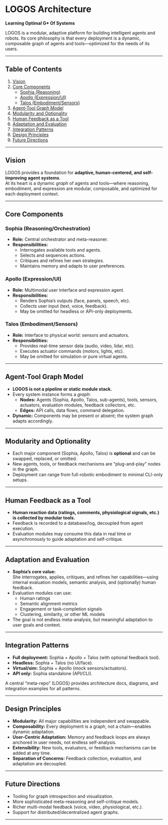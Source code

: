 # LOGOS Architecture

**Learning Optimal G\* Of Systems**

LOGOS is a modular, adaptive platform for building intelligent agents and robots. Its core philosophy is that every deployment is a dynamic, composable graph of agents and tools—optimized for the needs of its users.

---

## Table of Contents

1. [Vision](#vision)
2. [Core Components](#core-components)
    - [Sophia (Reasoning)](#sophia-reasoning)
    - [Apollo (Expression/UI)](#apollo-expressionui)
    - [Talos (Embodiment/Sensors)](#talos-embodimentsensors)
3. [Agent-Tool Graph Model](#agent-tool-graph-model)
4. [Modularity and Optionality](#modularity-and-optionality)
5. [Human Feedback as a Tool](#human-feedback-as-a-tool)
6. [Adaptation and Evaluation](#adaptation-and-evaluation)
7. [Integration Patterns](#integration-patterns)
8. [Design Principles](#design-principles)
9. [Future Directions](#future-directions)

---

## Vision

LOGOS provides a foundation for **adaptive, human-centered, and self-improving agent systems**.  
At its heart is a dynamic *graph* of agents and tools—where reasoning, embodiment, and expression are modular, composable, and optimized for each deployment context.

---

## Core Components

### Sophia (Reasoning/Orchestration)

- **Role:** Central orchestrator and meta-reasoner.
- **Responsibilities:**
    - Interrogates available tools and agents.
    - Selects and sequences actions.
    - Critiques and refines her own strategies.
    - Maintains memory and adapts to user preferences.

### Apollo (Expression/UI)

- **Role:** Multimodal user interface and expression agent.
- **Responsibilities:**
    - Renders Sophia’s outputs (face, panels, speech, etc).
    - Collects user input (text, voice, feedback).
    - May be omitted for headless or API-only deployments.

### Talos (Embodiment/Sensors)

- **Role:** Interface to physical world: sensors and actuators.
- **Responsibilities:**
    - Provides real-time sensor data (audio, video, lidar, etc).
    - Executes actuator commands (motors, lights, etc).
    - May be omitted for simulation or pure virtual agents.

---

## Agent-Tool Graph Model

- **LOGOS is not a pipeline or static module stack.**
- Every system instance forms a *graph*:
    - **Nodes:** Agents (Sophia, Apollo, Talos, sub-agents), tools, sensors, actuators, evaluation modules, feedback collectors, etc.
    - **Edges:** API calls, data flows, command delegation.
- **Dynamic:** Components may be present or absent; the system graph adapts accordingly.

---

## Modularity and Optionality

- Each major component (Sophia, Apollo, Talos) is **optional** and can be swapped, replaced, or omitted.
- New agents, tools, or feedback mechanisms are “plug-and-play” nodes in the graph.
- Deployment can range from full-robotic embodiment to minimal CLI-only setups.

---

## Human Feedback as a Tool

- **Human reaction data (ratings, comments, physiological signals, etc.) is collected by modular tools.**
- Feedback is recorded to a database/log, decoupled from agent execution.
- Evaluation modules may consume this data in real time or asynchronously to guide adaptation and self-critique.

---

## Adaptation and Evaluation

- **Sophia’s core value:**  
    She interrogates, applies, critiques, and refines her capabilities—using internal evaluation models, semantic analysis, and (optionally) human feedback.
- Evaluation modules can use:
    - Human ratings
    - Semantic alignment metrics
    - Engagement or task-completion signals
    - Clustering, similarity, or other ML models
- The goal is not endless meta-analysis, but meaningful adaptation to user goals and context.

---

## Integration Patterns

- **Full deployment:** Sophia + Apollo + Talos (with optional feedback tool).
- **Headless:** Sophia + Talos (no UI/face).
- **Virtual/sim:** Sophia + Apollo (mock sensors/actuators).
- **API only:** Sophia standalone (API/CLI).

A central “meta-repo” (LOGOS) provides architecture docs, diagrams, and integration examples for all patterns.

---

## Design Principles

- **Modularity:** All major capabilities are independent and swappable.
- **Composability:** Every deployment is a graph, not a chain—enables dynamic adaptation.
- **User-Centric Adaptation:** Memory and feedback loops are always anchored in user needs, not endless self-analysis.
- **Extensibility:** New tools, evaluators, or feedback mechanisms can be added at any time.
- **Separation of Concerns:** Feedback collection, evaluation, and adaptation are decoupled.

---

## Future Directions

- Tooling for graph introspection and visualization.
- More sophisticated meta-reasoning and self-critique models.
- Richer multi-modal feedback (voice, video, physiological, etc.).
- Support for distributed/decentralized agent graphs.

---

